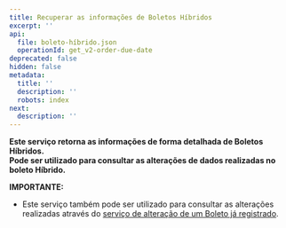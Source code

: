 ```yaml
---
title: Recuperar as informações de Boletos Híbridos
excerpt: ''
api:
  file: boleto-híbrido.json
  operationId: get_v2-order-due-date
deprecated: false
hidden: false
metadata:
  title: ''
  description: ''
  robots: index
next:
  description: ''
---
```

**Este serviço retorna as informações de forma detalhada de Boletos Híbridos.**  
**Pode ser utilizado para consultar as alterações de dados realizadas no boleto Híbrido.**

**IMPORTANTE:**

- Este serviço também pode ser utilizado para consultar as alterações realizadas através do [serviço de alteração de um Boleto já registrado](https://shipay.readme.io/reference/patch_v2-order-due-date-order-id).